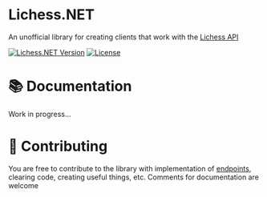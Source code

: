 # Lichess.NET
An unofficial library for creating clients that work with the [Lichess API](https://lichess.org/api)

[![Lichess.NET Version](https://img.shields.io/badge/Lichess.NET-0.0.0.1-blue)](https://core.telegram.org/bots/api)
[![License](https://img.shields.io/github/license/FeudeyTF/lichess.net.svg?style=flat-square&maxAge=2592000&label=License)](https://raw.githubusercontent.com/FeudeyTF/lichess.net/main/LICENSE)

# 📚 Documentation
Work in progress...
# 🔨 Contributing
You are free to contribute to the library with implementation of [endpoints](https://lichess.org/api), clearing code, creating useful things, etc. Comments for documentation are welcome
